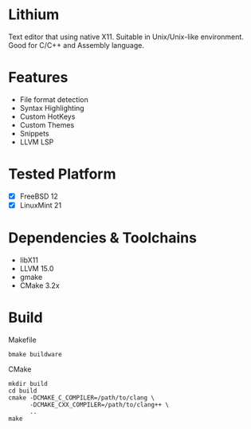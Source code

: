 # Lithium
Text editor that using native X11. Suitable in Unix/Unix-like environment. <br>
Good for C/C++ and Assembly language.

# Features
- File format detection
- Syntax Highlighting
- Custom HotKeys
- Custom Themes
- Snippets
- LLVM LSP

# Tested Platform
- [x] FreeBSD 12
- [x] LinuxMint 21

# Dependencies & Toolchains
- libX11
- LLVM 15.0
- gmake
- CMake 3.2x

# Build

Makefile
```
bmake buildware
```

CMake
```
mkdir build
cd build
cmake -DCMAKE_C_COMPILER=/path/to/clang \
      -DCMAKE_CXX_COMPILER=/path/to/clang++ \
      ..
make
```



